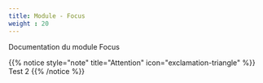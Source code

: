 ```yaml
---
title: Module - Focus
weight : 20
--- 
```


Documentation du module Focus

{{% notice style="note" title="Attention" icon="exclamation-triangle" %}}
Test 2
{{% /notice %}}
